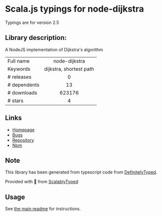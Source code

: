 
# Scala.js typings for node-dijkstra

Typings are for version 2.5

## Library description:
A NodeJS implementation of Dijkstra's algorithm

|                    |                 |
| ------------------ | :-------------: |
| Full name          | node-dijkstra |
| Keywords           | dijkstra, shortest path |
| # releases         | 0 |
| # dependents       | 13 |
| # downloads        | 623176 |
| # stars            | 4 |

## Links
- [Homepage](https://github.com/albertorestifo/node-dijkstra#readme)
- [Bugs](https://github.com/albertorestifo/node-dijkstra/issues)
- [Repository](https://github.com/albertorestifo/node-dijkstra)
- [Npm](https://www.npmjs.com/package/node-dijkstra)
    


## Note
This library has been generated from typescript code from [DefinitelyTyped](https://definitelytyped.org).

Provided with :purple_heart: from [ScalablyTyped](https://github.com/oyvindberg/ScalablyTyped)

## Usage
See [the main readme](../../readme.md) for instructions.


